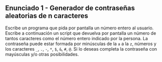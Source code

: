 ## Enunciado 1 - Generador de contraseñas aleatorias de n caracteres
Escribe un programa que pida por pantalla un número entero al usuario.
Escribe a continuación un script que devuelva por pantalla un número de tantos caracteres como el número entero indicado por la persona.
La contraseña puede estar formada por minúsculas de la `a` a la `z`, números y los caracteres `_`, `.`, `-`, `*`, `$`, `&`, `#`, `@`.
Si lo deseas completa la contraseña con mayúsculas y/o otras posibilidades.